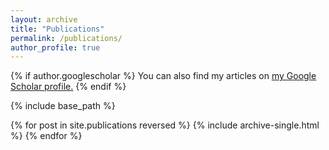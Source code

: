 ```yaml
---
layout: archive
title: "Publications"
permalink: /publications/
author_profile: true
---
```


{% if author.googlescholar %}
  You can also find my articles on <u><a href="{{https://scholar.google.com/citations?user=jCeibEwAAAAJ&hl=en}}"> my Google Scholar profile</a>.</u>
{% endif %}

{% include base_path %}

{% for post in site.publications reversed %}
  {% include archive-single.html %}
{% endfor %}
